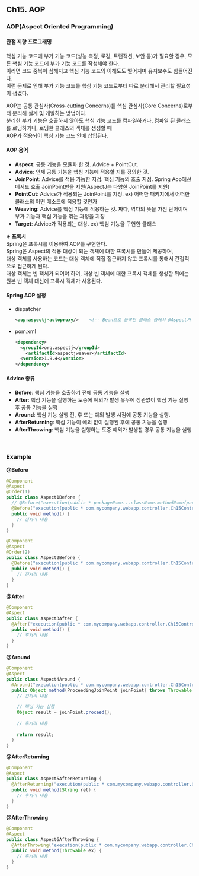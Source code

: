 ## Ch15. AOP
### AOP(Aspect Oriented Programming)
#### 관점 지향 프로그래밍
핵심 기능 코드에 부가 기능 코드(성능 측정, 로깅, 트랜잭션, 보안 등)가 필요할 경우, 모든 핵심 기능 코드에 부가 기능 코드를 작성해야 한다.  
이러면 코드 중복이 심해지고 핵심 기능 코드의 이해도도 떨어지며 유지보수도 힘들어진다.  
이런 문제로 인해 부가 기능 코드를 핵심 기능 코드로부터 따로 분리해서 관리할 필요성이 생겼다.

AOP는 공통 관심사(Cross-cutting Concerns)를 핵심 관심사(Core Concerns)로부터 분리해 설계 및 개발하는 방법이다.  
분리한 부가 기능은 호출하지 않아도 핵심 기능 코드를 컴파일하거나, 컴파일 된 클래스를 로딩하거나, 로딩한 클래스의 객체를 생성할 때  
AOP가 적용되어 핵심 기능 코드 안에 삽입된다.

#### AOP 용어
- **Aspect**: 공통 기능을 모듈화 한 것. Advice + PointCut.
- **Advice**: 언제 공통 기능을 핵심 기능에 적용할 지를 정의한 것.
- **JoinPoint**: Advice를 적용 가능한 지점. 핵심 기능의 호출 지점. Spring Aop에선 메서드 호출 JoinPoint만을 지원(AspectJ는 다양한 JoinPoint를 지원)
- **PointCut**: Advice가 적용되는 JoinPoint를 지정. ex) 어떠한 패키지에서 어떠한 클래스의 어떤 메소드에 적용할 것인가
- **Weaving**: Advice를 핵심 기능에 적용하는 것. 짜다, 엮다의 뜻을 가진 단어이며 부가 기능과 핵심 기능을 엮는 과정을 지칭
- **Target**: Advice가 적용되는 대상. ex) 핵심 기능을 구현한 클래스

**※ 프록시**  
Spring은 프록시를 이용하여 AOP를 구현한다.  
Spring은 Aspect의 적용 대상이 되는 객체에 대한 프록시를 만들어 제공하며,  
대상 객체를 사용하는 코드는 대상 객체에 직접 접근하지 않고 프록시를 통해서 간접적으로 접근하게 된다.  
대상 객체는 빈 객체가 되어야 하며, 대상 빈 객체에 대한 프록시 객체를 생성한 뒤에는 원본 빈 객체 대신에 프록시 객체가 사용된다.

#### Spring AOP 설정
- dispatcher
  ```xml
  <aop:aspectj-autoproxy/>    <!-- Bean으로 등록된 클래스 중에서 @Aspect가 선언된 클래스를 모두 Aspect로 자동 등록해준다. -->
  ```

- pom.xml
  ```xml
  <dependency>
    <groupId>org.aspectj</groupId>
      <artifactId>aspectjweaver</artifactId>
    <version>1.9.4</version>
  </dependency>
  ```

#### Advice 종류
- **Before**: 핵심 기능을 호출하기 전에 공통 기능을 실행
- **After**: 핵심 기능을 실행하는 도중에 예외가 발생 유무에 상관없이 핵심 기능 실행 후 공통 기능을 실행
- **Around**: 핵심 기능 실행 전, 후 또는 예외 발생 시점에 공통 기능을 실행.
- **AfterReturning**: 핵심 기능이 예외 없이 실행된 후에 공통 기능을 실행
- **AfterThrowing**: 핵심 기능을 실행하는 도중 예외가 발생할 경우 공통 기능을 실행

<br/>

### Example
**@Before**  
```java
@Component
@Aspect
@Order(1)
public class Aspect1Before {
  // @Before("execution(public * packageName...className.methodName(parameter))")
  @Before("execution(public * com.mycompany.webapp.controller.Ch15Controller.before(..))")
  public void method() {
    // 전처리 내용
  }
}

@Component
@Aspect
@Order(2)
public class Aspect2Before {
  @Before("execution(public * com.mycompany.webapp.controller.Ch15Controller.before(..))")
  public void method() {
    // 전처리 내용
  }
}
```

**@After**  
```java
@Component
@Aspect
public class Aspect3After {
  @After("execution(public * com.mycompany.webapp.controller.Ch15Controller.after(..))")
  public void method() {
    // 후처리 내용
  }
}
```

**@Around**  
```java
@Component
@Aspect
public class Aspect4Around {
  @Around("execution(public * com.mycompany.webapp.controller.Ch15Controller.around(..))")
  public Object method(ProceedingJoinPoint joinPoint) throws Throwable {
    // 전처리 내용
    
    // 핵심 기능 실행
    Object result = joinPoint.proceed();
    
    // 후처리 내용
    
    return result;
  }
}
```

**@AfterReturning**  
```java
@Component
@Aspect
public class Aspect5AfterReturning {
  @AfterReturning("execution(public * com.mycompany.webapp.controller.Ch15Controller.afterReturning(..))", returning = "ret")
  public void method(String ret) {
    // 후처리 내용
  }
}
```

**@AfterThrowing**  
```java
@Component
@Aspect
public class Aspect6AfterThrowing {
  @AfterThrowing("execution(public * com.mycompany.webapp.controller.Ch15Controller.afterThrowing(..))", throwing = "ex")
  public void method(Throwable ex) {
    // 후처리 내용
  }
}
```
